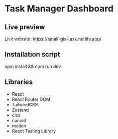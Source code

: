 # Task Manager Dashboard

## Live preview
Live website: https://small-gis-task.netlify.app/
<br />

## Installation script
npm install && npm run dev
<br />

## Libraries
- React
- React Router DOM
- TailwindCSS
- Zustand
- clsx
- nanoid
- motion
- React Testing Library